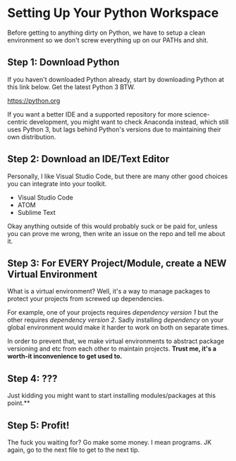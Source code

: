 # **Setting Up Your Python Workspace**

Before getting to anything dirty on Python, we have to setup a clean environment so we don't screw everything up on our PATHs and shit.

## **Step 1: Download Python**

If you haven't downloaded Python already, start by downloading Python at this link below. Get the latest Python 3 BTW.

https://python.org

If you want a better IDE and a supported repository for more science-centric development, you might want to check Anaconda instead, which still uses Python 3, but lags behind Python's versions due to maintaining their own distribution.

## **Step 2: Download an IDE/Text Editor**

Personally, I like Visual Studio Code, but there are many other good choices you can integrate into your toolkit.

* Visual Studio Code
* ATOM
* Sublime Text

Okay anything outside of this would probably suck or be paid for, unless you can prove me wrong, then write an issue on the repo and tell me about it.

## **Step 3: For **EVERY** Project/Module, create a **NEW** Virtual Environment**

What is a virtual environment? Well, it's a way to manage packages to protect your projects from screwed up dependencies. 

For example, one of your projects requires *dependency version 1* but the other requires *dependency version 2*. Sadly installing *dependency* on your global environment would make it harder to work on both on separate times.

In order to prevent that, we make virtual environments to abstract package versioning and etc from each other to maintain projects. **Trust me, it's a worth-it inconvenience to get used to.**

## **Step 4: ???**

Just kidding you might want to start installing modules/packages at this point.**

## **Step 5: Profit!**

The fuck you waiting for? Go make some money. I mean programs. JK again, go to the next file to get to the next tip.